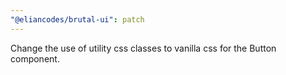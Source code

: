 ```yaml
---
"@eliancodes/brutal-ui": patch
---
```


Change the use of utility css classes to vanilla css for the Button component.
